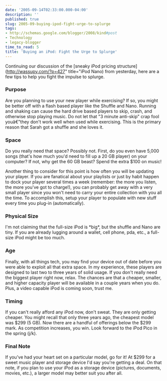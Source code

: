 ```yaml
---
date: '2005-09-14T02:33:00.000-04:00'
description: ''
published: true
slug: 2005-09-buying-ipod-fight-urge-to-splurge
tags:
- http://schemas.google.com/blogger/2008/kind#post
- Technology
- legacy-blogger
time_to_read: 5
title: 'Buying an iPod: Fight the Urge to Splurge'
---
```


Continuing our discussion of the [sneaky iPod pricing structure](http://wassupy.com/?p=427" title="iPod Nano) from yesterday, here are a few tips to help you fight the impulse to splurge.

<h3>Purpose</h3>Are you planning to use your new player while exercising? If so, you might be better off with a flash based player like the Shuffle and Nano. Running and shaking can cause the hard drive based players to skip, crash, and otherwise stop playing music. Do not let that "3 minute anti-skip" crap fool youâ€”they don't work well when used while exercising. This is the primary reason that Sarah got a shuffle and she loves it.

<h3>Space</h3>Do you really need that space? Possibly not. First, do you even have 5,000 songs (that's how much you'd need to fill up a 20 GB player) on your computer? If not, why get the 60 GB beast? Spend the extra $100 on music!

Another thing to consider for this point is how often you will be updating your player. If you are fanatical about your playlists or just by habit happen to dock your player several times a week (remember: the more you listen, the more you've got to charge!), you can probably get away with a very small player since you won't need to carry your entire collection with you all the time. To accomplish this, setup your player to populate with new stuff every time you plug-in (automatically).

<h3>Physical Size</h3>I'm not claiming that the full-size iPod is *big*, but the shuffle and Nano are tiny. If you are already lugging around a wallet, cell phone, pda, etc., a full-size iPod might be too much. 

<h3>Age</h3>Finally, with all things tech, you may find your device out of date before you were able to exploit all that extra space. In my experience, these players are designed to last two to three years of solid usage. If you don't really need the biggest player right now, relax. The chances are that a cheaper, smaller, and higher capacity player will be available in a couple years when you do. Plus, a video capable iPod is coming soon, trust me.

<h3>Timing</h3>If you can't really afford any iPod now, don't sweat. They are only getting cheaper. You might recall that only three years ago, the cheapest model was $299 (5 GB). Now there are a handful of offerings below the $299 mark. As competition increases, you win. Look forward to the iPod Pico in the spring (j/k).

<h3>Final Note</h3>If you've had your heart set on a particular model, go for it! At $299 for a sweet music player and storage device I'd say you're getting a deal. On that note, if you plan to use your iPod as a storage device (pictures, documents, movies, etc.), a larger model may better suit you after all.